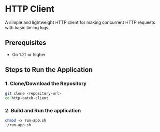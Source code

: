 # HTTP Client

A simple and lightweight HTTP client for making concurrent HTTP requests with basic timing logs.


## Prerequisites

- Go 1.21 or higher

## Steps to Run the Application

### 1. Clone/Download the Repository
```bash
git clone <repository-url>
cd http-batch-client
```

### 2. Build and Run the application
```bash
chmod +x run-app.sh
./run-app.sh
```
